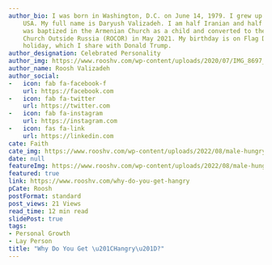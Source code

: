 ```yaml
---
author_bio: I was born in Washington, D.C. on June 14, 1979. I grew up in Maryland,
    USA. My full name is Daryush Valizadeh. I am half Iranian and half Armenian. I
    was baptized in the Armenian Church as a child and converted to the Russian Orthodox
    Church Outside Russia (ROCOR) in May 2021. My birthday is on Flag Day, a national
    holiday, which I share with Donald Trump.
author_designation: Celebrated Personality
author_img: https://www.rooshv.com/wp-content/uploads/2020/07/IMG_8697_2240-1920x1280.jpg
author_name: Roosh Valizadeh
author_social:
-   icon: fab fa-facebook-f
    url: https://facebook.com
-   icon: fab fa-twitter
    url: https://twitter.com
-   icon: fab fa-instagram
    url: https://instagram.com
-   icon: fas fa-link
    url: https://linkedin.com
cate: Faith
cate_img: https://www.rooshv.com/wp-content/uploads/2022/08/male-hungry-angry-550x362.jpg
date: null
featureImg: https://www.rooshv.com/wp-content/uploads/2022/08/male-hungry-angry-550x362.jpg
featured: true
link: https://www.rooshv.com/why-do-you-get-hangry
pCate: Roosh
postFormat: standard
post_views: 21 Views
read_time: 12 min read
slidePost: true
tags:
- Personal Growth
- Lay Person
title: "Why Do You Get \u201CHangry\u201D?"
---
```


